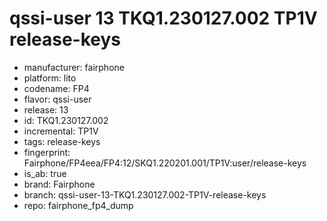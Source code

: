 # qssi-user 13 TKQ1.230127.002 TP1V release-keys
- manufacturer: fairphone
- platform: lito
- codename: FP4
- flavor: qssi-user
- release: 13
- id: TKQ1.230127.002
- incremental: TP1V
- tags: release-keys
- fingerprint: Fairphone/FP4eea/FP4:12/SKQ1.220201.001/TP1V:user/release-keys
- is_ab: true
- brand: Fairphone
- branch: qssi-user-13-TKQ1.230127.002-TP1V-release-keys
- repo: fairphone_fp4_dump
